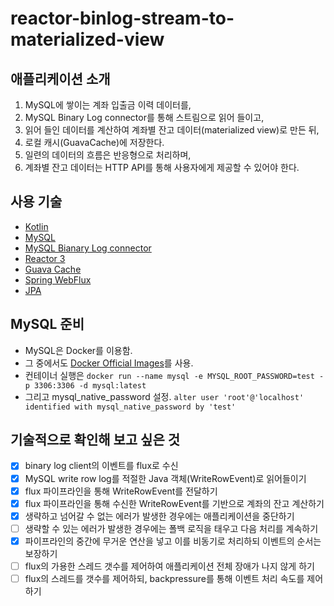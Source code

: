 # reactor-binlog-stream-to-materialized-view

## 애플리케이션 소개

1. MySQL에 쌓이는 계좌 입출금 이력 데이터를,
2. MySQL Binary Log connector를 통해 스트림으로 읽어 들이고,
3. 읽어 들인 데이터를 계산하여 계좌별 잔고 데이터(materialized view)로 만든 뒤,
4. 로컬 캐시(GuavaCache)에 저장한다.
5. 일련의 데이터의 흐름은 반응형으로 처리하며,
6. 계좌별 잔고 데이터는 HTTP API를 통해 사용자에게 제공할 수 있어야 한다.

## 사용 기술

- [Kotlin](https://kotlinlang.org)
- [MySQL](https://www.mysql.com)
- [MySQL Bianary Log connector](https://github.com/shyiko/mysql-binlog-connector-java)
- [Reactor 3](https://projectreactor.io/docs/core/release/reference/)
- [Guava Cache](https://github.com/google/guava/wiki/CachesExplained)
- [Spring WebFlux](https://docs.spring.io/spring/docs/current/spring-framework-reference/web-reactive.html)
- [JPA](https://spring.io/projects/spring-data-jpa)

## MySQL 준비

- MySQL은 Docker를 이용함.
- 그 중에서도 [Docker Official Images](https://hub.docker.com/_/mysql)를 사용.
- 컨테이너 실행은 `docker run --name mysql -e MYSQL_ROOT_PASSWORD=test -p 3306:3306 -d mysql:latest`
- 그리고 mysql_native_password 설정. `alter user 'root'@'localhost' identified with mysql_native_password by 'test'`

## 기술적으로 확인해 보고 싶은 것

- [x] binary log client의 이벤트를 flux로 수신
- [x] MySQL write row log를 적절한 Java 객체(WriteRowEvent)로 읽어들이기
- [x] flux 파이프라인을 통해 WriteRowEvent를 전달하기
- [x] flux 파이프라인을 통해 수신한 WriteRowEvent를 기반으로 계좌의 잔고 계산하기
- [x] 생략하고 넘어갈 수 없는 에러가 발생한 경우에는 애플리케이션을 중단하기
- [ ] 생략할 수 있는 에러가 발생한 경우에는 폴백 로직을 태우고 다음 처리를 계속하기
- [x] 파이프라인의 중간에 무거운 연산을 넣고 이를 비동기로 처리하되 이벤트의 순서는 보장하기
- [ ] flux의 가용한 스레드 갯수를 제어하여 애플리케이션 전체 장애가 나지 않게 하기
- [ ] flux의 스레드를 갯수를 제어하되, backpressure를 통해 이벤트 처리 속도를 제어하기
